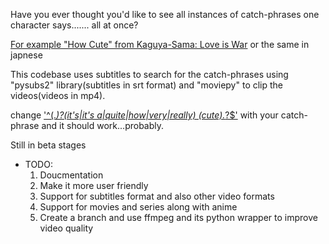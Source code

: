 Have you ever thought you'd like to see all instances of catch-phrases one character says....... all at once?

[For example "How Cute" from Kaguya-Sama: Love is War](MergedOutput.mp4)
or the same in japnese



This codebase uses subtitles to search for the catch-phrases using "pysubs2" library(subtitles in srt format)
and "moviepy" to clip the videos(videos in mp4).

change ['^(.*)?(it\'s|it\'s a|quite|how|very|really) (cute).*?$'](main.py) with your catch-phrase and it should work...probably.

Still in beta stages


* TODO:
  1. Doucmentation
  2. Make it more user friendly
  3. Support for subtitles format and also other video formats
  4. Support for movies and series along with anime
  5. Create a branch and use ffmpeg and its python wrapper to improve video quality

